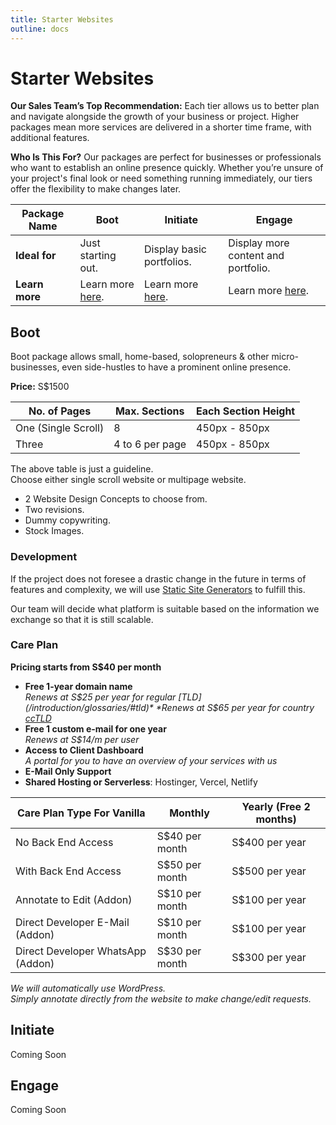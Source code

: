 ```yaml
---
title: Starter Websites
outline: docs
---
```


# Starter Websites

**Our Sales Team’s Top Recommendation:**
Each tier allows us to better plan and navigate alongside the growth of your business or project. Higher packages mean more services are delivered in a shorter time frame, with additional features.

**Who Is This For?**
Our packages are perfect for businesses or professionals who want to establish an online presence quickly. Whether you’re unsure of your project's final look or need something running immediately, our tiers offer the flexibility to make changes later.

| **Package Name** | **Boot**                        | **Initiate**                      | **Engage**                           |
|------------------|---------------------------------|-----------------------------------|--------------------------------------|
| **Ideal for**    | Just starting out.              | Display basic portfolios.         | Display more content and portfolio.  |
| **Learn more**   | Learn more [here](../boot).     | Learn more [here](link).          | Learn more [here](link).             |

## Boot

Boot package allows small, home-based, solopreneurs & other micro-businesses, even side-hustles to have a prominent online presence.

**Price:** S$1500

| No. of Pages        | Max. Sections      | Each Section Height |
| ------------------- | ------------------ | ------------------- |
| One (Single Scroll) | 8                  | 450px - 850px       |
| Three               | 4 to 6 per page    | 450px - 850px       |

The above table is just a guideline.  
Choose either single scroll website or multipage website.

- 2 Website Design Concepts to choose from.
- Two revisions.
- Dummy copywriting.
- Stock Images.

### Development

If the project does not foresee a drastic change in the future in terms of features and complexity, we will use [Static Site Generators](https://jamstack.org/generators/) to fulfill this.

Our team will decide what platform is suitable based on the information we exchange so that it is still scalable.

### Care Plan

**Pricing starts from S$40 per month**

- **Free 1-year domain name**  
    *Renews at S$25 per year for regular [TLD](/introduction/glossaries/#tld)*  
    *Renews at S$65 per year for country [ccTLD](/introduction/glossaries/#tld)*
- **Free 1 custom e-mail for one year**  
    *Renews at S$14/m per user*
- **Access to Client Dashboard**  
    *A portal for you to have an overview of your services with us*
- **E-Mail Only Support**
- **Shared Hosting or Serverless**: Hostinger, Vercel, Netlify

| **Care Plan Type For Vanilla**   | Monthly          | Yearly (Free 2 months) |
| -------------------------------- | ---------------- | ---------------------- |
| No Back End Access               | S$40 per month   | S$400 per year         |
| With Back End Access             | S$50 per month   | S$500 per year         |
| Annotate to Edit (Addon)         | S$10 per month   | S$100 per year         |
| Direct Developer E-Mail (Addon)  | S$10 per month   | S$100 per year         |
| Direct Developer WhatsApp (Addon)| S$30 per month   | S$300 per year         |

*We will automatically use WordPress.*  
*Simply annotate directly from the website to make change/edit requests.*

## Initiate

Coming Soon

## Engage

Coming Soon